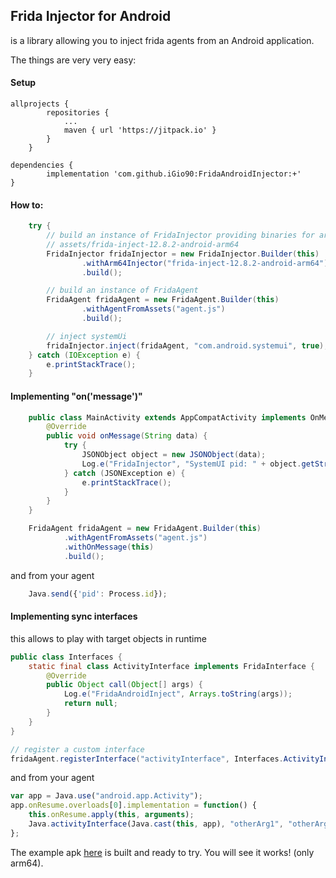 ## Frida Injector for Android

is a library allowing you to inject frida agents from an Android application.

The things are very very easy:

#### Setup

```
allprojects {
		repositories {
			...
			maven { url 'https://jitpack.io' }
		}
	}
```

```
dependencies {
        implementation 'com.github.iGio90:FridaAndroidInjector:+'
}
```

#### How to:

```java
    try {
        // build an instance of FridaInjector providing binaries for arm/arm64/x86/x86_64 as needed
        // assets/frida-inject-12.8.2-android-arm64
        FridaInjector fridaInjector = new FridaInjector.Builder(this)
                .withArm64Injector("frida-inject-12.8.2-android-arm64")
                .build();

        // build an instance of FridaAgent
        FridaAgent fridaAgent = new FridaAgent.Builder(this)
                .withAgentFromAssets("agent.js")
                .build();

        // inject systemUi
        fridaInjector.inject(fridaAgent, "com.android.systemui", true);
    } catch (IOException e) {
        e.printStackTrace();
    }
````

#### Implementing "on('message')"

```java
    public class MainActivity extends AppCompatActivity implements OnMessage {
        @Override
        public void onMessage(String data) {
            try {
                JSONObject object = new JSONObject(data);
                Log.e("FridaInjector", "SystemUI pid: " + object.getString("pid"));
            } catch (JSONException e) {
                e.printStackTrace();
            }
        }
    }
```

```java
    FridaAgent fridaAgent = new FridaAgent.Builder(this)
            .withAgentFromAssets("agent.js")
            .withOnMessage(this)
            .build();
```

and from your agent

```javascript
    Java.send({'pid': Process.id});
```

#### Implementing sync interfaces

this allows to play with target objects in runtime

```java
public class Interfaces {
    static final class ActivityInterface implements FridaInterface {
        @Override
        public Object call(Object[] args) {
            Log.e("FridaAndroidInject", Arrays.toString(args));
            return null;
        }
    }
}
```
```java
// register a custom interface
fridaAgent.registerInterface("activityInterface", Interfaces.ActivityInterface.class);
```

and from your agent

```javascript
var app = Java.use("android.app.Activity");
app.onResume.overloads[0].implementation = function() {
    this.onResume.apply(this, arguments);
    Java.activityInterface(Java.cast(this, app), "otherArg1", "otherArg2");
};
```
The example apk [here](https://github.com/igio90/FridaAndroidInjector/tree/master/example.apk) is built and ready to try. You will see it works! (only arm64).